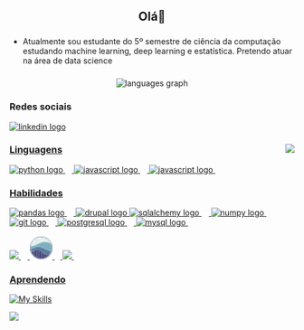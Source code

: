 <h2 align="center">Olá👋</h2>

###
- Atualmente sou estudante do 5º semestre de ciência da computação estudando machine learning, deep learning e estatística. Pretendo atuar na área de data science

<div align="center">



###
  
</div>
<div align="center">
  <img src="https://github-readme-stats.vercel.app/api/top-langs?username=melltl&locale=en&hide_title=false&layout=compact&card_width=320&langs_count=5&theme=dracula&hide_border=false&order=2" height="150" alt="languages graph"  />
</div>

###
### Redes sociais
<div align="left">
  <a href="https://www.linkedin.com/in/mel-le%C3%A3o-a69629244/">
  
  <img src="https://img.shields.io/static/v1?message=LinkedIn&logo=linkedin&label=&color=0077B5&logoColor=white&labelColor=&style=for-the-badge" height="35" alt="linkedin logo"  />
</div>


###

<img align="right" height="150" src="https://i.pinimg.com/originals/74/34/57/743457785e7543fd62c51e59dcf853d9.gif"  />

### Linguagens

<div align="left">
   <img src="https://cdn.jsdelivr.net/gh/devicons/devicon/icons/python/python-original.svg" height="40" alt="python logo"  />
  <img width="12" />
  <img src="https://cdn.jsdelivr.net/gh/devicons/devicon/icons/javascript/javascript-original.svg" height="40" alt="javascript logo"  />
  <img width="12" />
  <img src="https://cdn.jsdelivr.net/gh/devicons/devicon/icons/java/java-original.svg" height="40" alt="javascript logo"  />
  <img width="12" />
  
  
</div>

### Habilidades

<div align="left">
  <img src="https://cdn.jsdelivr.net/gh/devicons/devicon/icons/pandas/pandas-original.svg" height="40" alt="pandas logo"  />
  <img width="12" />
    <img src="https://upload.wikimedia.org/wikipedia/commons/thumb/0/05/Scikit_learn_logo_small.svg/260px-Scikit_learn_logo_small.svg.png"  height="40" alt="drupal logo"  />
  <img src="https://cdn.jsdelivr.net/gh/devicons/devicon/icons/sqlalchemy/sqlalchemy-original.svg" height="44" alt="sqlalchemy logo"  />
  <img width="13" />
  <img src="https://cdn.jsdelivr.net/gh/devicons/devicon/icons/numpy/numpy-original.svg" height="40" alt="numpy logo"  />
  <img width="12" />
  <img src="https://cdn.jsdelivr.net/gh/devicons/devicon/icons/git/git-original.svg" height="40" alt="git logo"  />
  <img width="12" />
  <img src="https://cdn.jsdelivr.net/gh/devicons/devicon/icons/postgresql/postgresql-original.svg" height="40" alt="postgresql logo"  />
  <img width="12" />
  <img src="https://cdn.jsdelivr.net/gh/devicons/devicon/icons/mysql/mysql-original.svg" height="40" alt="mysql logo"  />
  <img width="12" />
    <br>
  <br>
  
  <img src="https://cdn.jsdelivr.net/gh/devicons/devicon@latest/icons/flask/flask-original.svg"  height="40" />
          
  <img width="12" />
  
  <img src="https://github.com/JeremyTallant/databricks_image/blob/main/seaborn-icon.svg" height="40"  />
  <img width="10" /> 
  <img src="https://user-images.githubusercontent.com/25181517/197845567-86a09ca9-d96f-42c4-9ab1-8bce95ab000d.png" class="img" height="40" width="auto"/>
  <img width="10" />   
  

          
          


  ### Aprendendo
  

    
  [![My Skills](https://skillicons.dev/icons?i=aws,azure,docker,kubernetes,mongodb,r,tensorflow&perline=7)](https://skillicons.dev)

  <img src="https://cdn.jsdelivr.net/gh/devicons/devicon@latest/icons/keras/keras-original.svg" height="40" />
</div>

###
</div>

###


    
  
</div>






###










